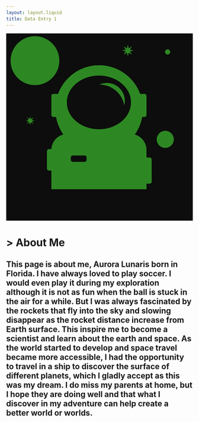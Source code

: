 ```yaml
---
layout: layout.liquid
title: Data Entry 1
---
```

<img alt="Astroman" src="/images/Astroman.svg">
<h1> &gt; About Me </h1>
<h2>This page is about me, Aurora Lunaris born in Florida. I have always loved to play soccer. I would even play it during my exploration although it is not as fun when the ball is stuck in the air for a while. But I was always fascinated by the rockets that fly into the sky and slowing disappear as the rocket distance increase from Earth surface. This inspire me to become a scientist and learn about the earth and space. As the world started to develop and space travel became more accessible, I had the opportunity to travel in a ship to discover the surface of different planets, which I gladly accept as this was my dream. I do miss my parents at home, but I hope they are doing well and that what I discover in my adventure can help create a better world or worlds.</h2>

